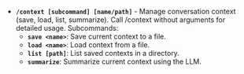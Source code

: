 * **`/context [subcommand] [name/path]`** - Manage conversation context (save, load, list, summarize). Call /context without arguments for detailed usage.
Subcommands:
   * **`save <name>`**: Save current context to a file.
   * **`load <name>`**: Load context from a file.
   * **`list [path]`**: List saved contexts in a directory.
   * **`summarize`**: Summarize current context using the LLM.
